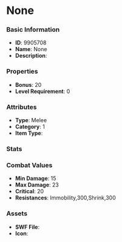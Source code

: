 # None



### Basic Information

- **ID**: 9905708
- **Name**: None
- **Description**: 

### Properties

- **Bonus**: 20
- **Level Requirement**: 0

### Attributes

- **Type**: Melee
- **Category**: 1
- **Item Type**: 

### Stats


### Combat Values

- **Min Damage**: 15
- **Max Damage**: 23
- **Critical**: 20
- **Resistances**: Immobility,300,Shrink,300

### Assets

- **SWF File**: 
- **Icon**: 

